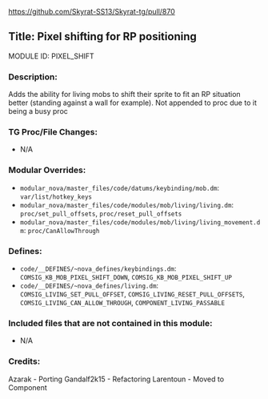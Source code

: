 https://github.com/Skyrat-SS13/Skyrat-tg/pull/870

## Title: Pixel shifting for RP positioning

MODULE ID: PIXEL_SHIFT

### Description:

Adds the ability for living mobs to shift their sprite to fit an RP situation better (standing against a wall for example). Not appended to proc due to it being a busy proc

### TG Proc/File Changes:

- N/A

### Modular Overrides:

- `modular_nova/master_files/code/datums/keybinding/mob.dm`: `var/list/hotkey_keys`
- `modular_nova/master_files/code/modules/mob/living/living.dm`: `proc/set_pull_offsets`, `proc/reset_pull_offsets`
- `modular_nova/master_files/code/modules/mob/living/living_movement.dm`: `proc/CanAllowThrough`

### Defines:

- `code/__DEFINES/~nova_defines/keybindings.dm`: `COMSIG_KB_MOB_PIXEL_SHIFT_DOWN`, `COMSIG_KB_MOB_PIXEL_SHIFT_UP`
- `code/__DEFINES/~nova_defines/living.dm`: `COMSIG_LIVING_SET_PULL_OFFSET`, `COMSIG_LIVING_RESET_PULL_OFFSETS`, `COMSIG_LIVING_CAN_ALLOW_THROUGH`, `COMPONENT_LIVING_PASSABLE`

### Included files that are not contained in this module:

- N/A

### Credits:

Azarak - Porting
Gandalf2k15 - Refactoring
Larentoun - Moved to Component
